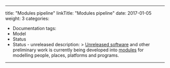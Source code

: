 
---
title: "Modules pipeline"
linkTitle: "Modules pipeline"
date: 2017-01-05
weight: 3
categories: 
- Documentation
tags: 
- Model
- Status
- Status - unreleased
description: >
  [Unreleased software](/docs/getting-started/software/status/unreleased/) and other preliminary work is currently being developed into [modules](/docs/getting-started/concepts/module/) for modelling people, places, platforms and programs.
---


